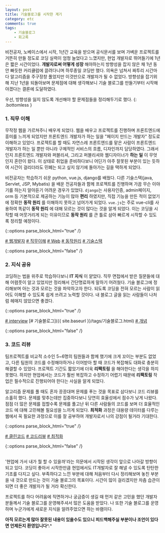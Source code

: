 ```yaml
---
layout: post
title: 기술블로그를 시작한 계기
category: etc
comments: true
tags:
    - 기술블로그
    - 회고록
---
```


비전공자, 노베이스에서 시작, 1년간 교육을 받으며 공식문서를 보며 가벼운 프로젝트를 거뜬히 만들 정도로 코딩 실력이 엄청 늘었다고 느꼈지만, 현업 개발자로 뛰어들기에 1년은 짧은 시간이었다. __개발자로써 어떻게 성장__ 해야하는지 방향성을 잡지 않은 채 1년 동안 빠듯한 커리큘럼에 끌려다니며 하루종일 코딩만 했다. 의욕은 넘쳐서 짜투리 시간마다 알고리즘을 주구장창 풀었지만 이것만으로 개발자가 될 수 없었다. 방향성을 잡기위해 지난 1년을 되돌아보며 문제점에 대해 생각해보니 기술 블로그를 만들기부터 시작해야겠다는 결론에 도달하였다.

우선, 방향성을 잃지 않도록 개선해야 할 문제점들을 정리해두기로 했다.
{: .bottomless }
### 1. 직무 이해

   무작정 웹을 가르쳐주니 배우게 되었다. 웹을 배우고 프로젝트를 진행하며 프론트엔드에 흥미를 느끼게 되었지만 프론트엔드 개발자가 하는 일을 "페이지 만드는 개발자" 정도로 이해하고 있었다. 프로젝트를 할 때도 자연스레 프론트엔드를 맡은 사람이 프론트엔드 개발자가 하는 일 뿐만 아니라 구체적인 서비스의 흐름, 디자인까지 담당하였다. 그래서인지 프론트엔드 개발자와 퍼블리셔, 그리고 퍼블리셔와 웹디자이너가 __하는 일__ 이 무엇인지 혼란이 왔다. 이 상태로 취업을 준비하다보니 어딘가 아주 잘못된 부분이 있는 듯하여 시간이 걸리더라도 민폐는 되고 싶지 않기에 돌아가는 길을 택하게 되었다.

   비전공자는 학습하기 쉬운 python, vue.js, django를 배웠다.  다른 기술스택(java, Servlet, JSP, Mybatis) 을 배운 전공자들과 함께 프로젝트를 진행하며 가끔 무슨 이야기를 하는지 알아듣기 어려운 경우가 있었다. `django`는 사용자인증, admin페이지, orm 등 기본적으로 제공하는 기능이 많아 __편리__ 하였지만, 직접 기능을 만든 적이 없었기에 정확한 __동작 원리__ 를 이해하지 못하고 넘어가게 되었다. `vue.js`는 주로 vue-cli를 사용하여 똑같이 __동작 원리__ 에 대해 모르는 것이 많다는 것을 알게 되었다. 이는 코딩을 시작할 때 머뭇거리게 되는 이유이므로 __동작 원리__ 를 큰 틀로 삼아 빠르게 시작할 수 있도록 정리할 예정이다.

   {::options parse_block_html="true" /}

   [<span class="relation"># 웹개발자</span>](#to_be_continue)
   [<span class="relation"># 직무이해</span>](#to_be_continue)
   [<span class="relation"># Web</span>](#to_be_continue)
   [<span class="relation"># 동작원리</span>](#to_be_continue) 
   [<span class="relation"># 기술스택</span>](#to_be_continue)

   {::options parse_block_html="false" /}

### 2. 지식 공유

   코딩하는 법을 위주로 학습하다보니 __IT 지식__ 이 얕았다. 직무 면접에서 받은 질문들에 대해 어렴풋이 알고 있었지만 정리해서 간단명료하게 말하기 어려웠다. 기술 블로그에 정리해보며 아는 것과 모르는 것을 파악하고자 한다. 되도록 코딩을 전혀 모르는 사람이 읽어도 이해할 수 있도록 쉽게 쓰려고 노력할 것이다. 내 블로그 글을 읽는 사람들이 나처럼 헤매지 않았으면 좋겠다.

   {::options parse_block_html="true" /}

   [<span class="relation"># interview</span>](#to_be_continue)
   [<span class="relation"># 기술블로그</span>]({{ site.baseurl }}/tags/기술블로그.html)
   [<span class="relation"># 개념</span>](#to_be_continue)

   {::options parse_block_html="false" /}

### 3. 코드 리뷰

   팀프로젝트를 비교적 소수인 5~6명의 팀원들과 함께 했기에 크게 꼬이는 부분도 없었고, 다른 팀원의 코드를 수정해야하거나 이어받아 할 때 코드가 복잡해도 대화로 충분히 해결할 수 있었다. 프로젝트 기간도 짧았기에 더욱 __리팩토링__ 을 해야한다는 생각을 하지 못했다. 하지만 현업에서는 코드가 훨씬 복잡하고 수정하기 어렵기 때문에 __리팩토링__ 작업은 필수적으로 진행되어야 한다는 사실을 알게 되었다.
   
   알고리즘 문제를 풀 때도 혼자 끙끙대며 문제를 푸는 것을 목표로 삼다보니 코드 리뷰를 소홀히 했다. 문제를 맞추는데만 집중하다보니 당연히 효율성에서 점수가 낮게 나왔다. 점점 더 많은 문제를 접할수록 문제를 풀고난 뒤 다른 사람들의 코드를 보며 더 효율적인 코드 에 대해 고민해볼 필요성을 느끼게 되었다. __최적화__ 과정은 대용량 데이터를 다루는 웹에서 꼭 필요한 과정으로 이를 잘 공부하여 개발자로서 나의 강점이 될거라 기대한다.

   {::options parse_block_html="true" /}

   [<span class="relation"># 클린코드</span>](#to_be_continue)
   [<span class="relation"># 코드리뷰</span>](#to_be_continue)
   [<span class="relation"># 최적화</span>](#to_be_continue)

   {::options parse_block_html="false" /}
   
<br>
'현업에 가서 내가 뭘 할 수 있을까'라는 의문에서 시작된 생각이 앞으로 나아갈 방향이 되고 있다. 코딩이 좋아서 시작한만큼 현업에서도 IT개발자로 잘 해낼 수 있도록 탄탄한 기초를 다지고 싶다. 부족하다고 느낀 부분에 대해 처음부터 다시 정리해보며 놓친 부분을 내 것으로 만드는 것이 기술 블로그의 목표이다. 시간이 많이 걸리겠지만 차츰 습관이 되면 더 좋은 개발자가 될 거라 확신한다.

프로젝트를 하다 어려움에 직면하거나 궁금증이 생길 때 먼저 같은 고민을 했던 개발자분들께서 기술 블로그를 운영해주셔서 많은 도움을 받았다. 나 또한 기술 블로그를 운영하며 누군가에게 새로운 지식을 알려주었으면 하는 바램이다.

   
__아직 모르는게 많아 잘못된 내용이 있을수도 있으니 피드백해주실 부분이나 조언이 있다면 언제든지 환영입니다^.^__